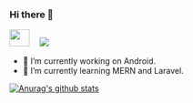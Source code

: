 ### Hi there 👋
<a href="https://www.linkedin.com/in/rajkamani/"><img src="https://indyme.com/wp-content/uploads/2017/07/LinkedIn-Icon.png" height=30 width=35></a>&emsp;
<a href="https://github.com/rajkamani">![](https://komarev.com/ghpvc/?username=rajkamani&color=blue)</a>
- 🔭 I’m currently working on Android.
- 🌱 I’m currently learning MERN and Laravel.

[![Anurag's github stats](https://github-readme-stats.vercel.app/api?username=RajKamani&show_icons=true&theme=dark)](https://github.com/anuraghazra/github-readme-stats)
<!--
**RajKamani/RajKamani** is a ✨ _special_ ✨ repository because its `README.md` (this file) appears on your GitHub profile.

Here are some ideas to get you started:


- 👯 I’m looking to collaborate on ...
- 🤔 I’m looking for help with ...
- 💬 Ask me about ...
- 📫 How to reach me: ...
- 😄 Pronouns: ...
- ⚡ Fun fact: ...
-->
